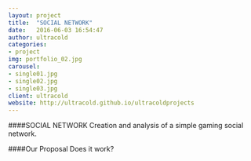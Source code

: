 ```yaml
---
layout: project
title:  "SOCIAL NETWORK"
date:   2016-06-03 16:54:47
author: ultracold
categories:
- project
img: portfolio_02.jpg
carousel:
- single01.jpg
- single02.jpg
- single03.jpg
client: ultracold
website: http://ultracold.github.io/ultracoldprojects
---
```

####SOCIAL NETWORK
Creation and analysis of a simple gaming social network.

####Our Proposal
Does it work?
